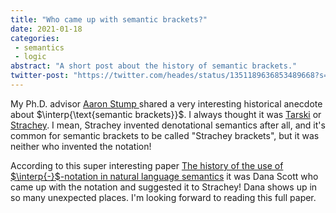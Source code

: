 ```yaml
---
title: "Who came up with semantic brackets?"
date: 2021-01-18
categories:
 - semantics
 - logic
abstract: "A short post about the history of semantic brackets."
twitter-post: "https://twitter.com/heades/status/1351189636853489668?s=20"
---
```


My Ph.D. advisor [Aaron Stump ](https://homepage.divms.uiowa.edu/~astump/ ) 
shared a very interesting historical anecdote about $\interp{\text{semantic brackets}}$. I always thought it was [Tarski](https://plato.stanford.edu/entries/tarski/) or [Strachey](https://en.wikipedia.org/wiki/Christopher_Strachey).  I mean, Strachey invented denotational semantics after all, and it's common for semantic brackets to be called "Strachey brackets", but it was neither who invented the notation!

According to this super interesting paper [The history of the use of $\interp{-}$-notation in natural language semantics](/includes/pdfs/denotation_brackets.pdf ) it was Dana Scott who came up with the notation and suggested it to Strachey!  Dana shows up in so many unexpected places. I'm looking forward to reading this full paper.   

